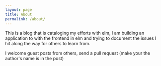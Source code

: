 ```yaml
---
layout: page
title: About
permalink: /about/
---
```


This is a blog that is cataloging my efforts with elm, I am building
an application to with the frontend in elm and trying to document the
issues I hit along the way for others to learn from.

I welcome guest posts from others, send a pull request (make your the author's name is in the post)

